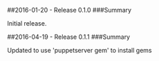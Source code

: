 ##2016-01-20 - Release 0.1.0
###Summary

  Initial release.

##2016-04-19 - Release 0.1.1
###Summary

  Updated to use 'puppetserver gem' to install gems
